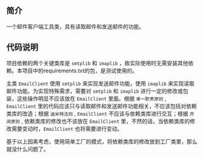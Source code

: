 ## 简介

一个邮件客户端工具类，具有读取邮件和发送邮件的功能。

## 代码说明

项目依赖的两个关键类库是 `smtplib` 和 `imaplib` ，故实际使用时无需安装其他依赖。本项目中的requirements.txt的包，是测试使用的。

主类 `EmailClient` 使用 `smtplib` 来实现发送邮件功能，使用 `imaplib` 来实现读取邮件功能。为实现特殊需求，需要对 `smtplib` 和 `imaplib` 进行一定的修改或包装，这些操作明显不应该放在 `EmailClient` 里面。根据 `单一职责原则` , `EmailClient` 里的代码应该只与读取邮件和发送邮件功能相关，不应该包括对依赖类库的改造；根据 `迪米特法则` , `EmailClient` 不应该与依赖类库进行交互；根据 `开闭原则` , 依赖类库的修改也不该放在 `EmailClient` 里，不然的话，当依赖类库的修改需要变动时，`EmailClient` 也将需要进行变动。

基于以上因素考虑，使用简单工厂的模式，将依赖类库的修改放到工厂类里，那么就没什么问题了。
